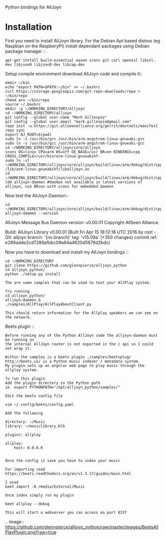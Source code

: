 Python bindings for AllJoyn



Installation
============

First you need to install AllJoyn library.  For the Debian Apt based distros (eg Raspbian on the RaspberyPI) install dependant packages using Debian package manager ::

    apt-get install build-essential maven scons git curl openssl libssl-dev libjson0 libjson0-dev libcap-dev
    
Setup compile environment download AllJoyn code and compile it::
    
    mkdir ~/bin
    echo "export PATH=$PATH:~/bin" >> ~/.bashrc
    curl https://storage.googleapis.com/git-repo-downloads/repo > ~/bin/repo
    chmod a+x ~/bin/repo
    source ~/.bashrc
    mkdir -p ~/WORKING_DIRECTORY/alljoyn
    cd ~/WORKING_DIRECTORY/alljoyn
    git config --global user.name "Mark Gillespie"
    git config --global user.email "mark.gillespie@gmail.com"
    repo init -u https://git.allseenalliance.org/gerrit/devtools/manifest
    repo sync
    export AJ_ROOT=$(pwd)
    sudo ln -s /usr/bin/g++ /usr/bin/arm-angstrom-linux-gnueabi-g++
    sudo ln -s /usr/bin/gcc /usr/bin/arm-angstrom-linux-gnueabi-gcc
    cd ~/WORKING_DIRECTORY/alljoyn/core/alljoyn
    scons OS=linux CPU=arm WS=off OE_BASE=/usr BR=on BINDINGS=cpp CROSS_COMPILE=/usr/bin/arm-linux-gnueabihf-
    sudo ln -sf ~/WORKING_DIRECTORY/alljoyn/core/alljoyn/build/linux/arm/debug/dist/cpp/lib/liballjoyn.so /lib/arm-linux-gnueabihf/liballjoyn.so
    cd ~/WORKING_DIRECTORY/alljoyn/core/alljoyn/build/linux/arm/debug/dist/cpp/bin
    ldd alljoyn-daemon #daemon not available in latest versions of alljoyn, use BR=on with scons for embedded daemon
    
Now test the AllJoyn Daemon::

    cd ~/WORKING_DIRECTORY/alljoyn/core/alljoyn/build/linux/arm/debug/dist/cpp/bin
    alljoyn-daemon --version

AllJoyn Message Bus Daemon version: v0.00.01
Copyright AllSeen Alliance.

Build: AllJoyn Library v0.00.01 (Built Fri Apr 15 18:12:18 UTC 2016 by root - Git: alljoyn branch: '(no branch)' tag: 'v15.09a' (+350 changes) commit ref: e289adde2cd7289afbbc09a64a4620d5679d2bdc)


Now you have to download and install my AllJoyn bindings ::

    cd ~/WORKING_DIRECTORY
    git clone https://github.com/glennpierce/alljoyn_python
    cd alljoyn_python/
    python ./setup.py install

    The are some samples that can be used to test your AllPlay system.
    
    Try running
    cd alljoyn_python/
    alljoyn-daemon &
    ./samples/AllPlay/AllPlayAboutClient.py

    This should return information for the Allplay speakers we can see on the network.


 
Beets plugin ::

    Before running any of the Python AllJoyn code the alljoyn-daemon must be running as
    the internal AllJoyn router is not exported in the c api so I could not wrap it.

    Within the samples is a beets plugin ./samples/beetsplug/
    http://beets.io/ is a Python music indexer / metadata system. 
    My plugin sets up an angular web page to play music through the allplay system.
    
    To run this plugin
    Add the plugin directory to the Python path
    ie  export PYTHONPATH="/opt/alljoyn_python/samples/"

    Edit the beets config file

    vim ~/.config/beets/config.yaml

    Add the following

    directory: ~/Music
    library: ~/musiclibrary.blb

    plugins: allplay

    allplay:
        host: 0.0.0.0


    Once the config is save you have to index your music
   
    For importing read https://beets.readthedocs.org/en/v1.3.17/guides/main.html

    I used
    beet import -A /media/External/Music

    Once index simply run my plugin

    beet allplay --debug

    This will start a webserver you can access on port 8337

.. image:: https://github.com/glennpierce/alljoyn_python/raw/master/images/BeetsAllPlayPlugin.png?raw=true
